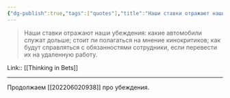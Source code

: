 ```yaml
---
{"dg-publish":true,"tags":["quotes"],"title":"Наши ставки отражают наши убеждения","date":"2022-06-02T09:39:02+03:00","modified_at":"2022-06-13T17:13:46+03:00","permalink":"/quotes/202206020938/","dgHomeLink":false,"dgPassFrontmatter":true}
---
```



> Наши ставки отражают наши убеждения: какие автомобили служат дольше; стоит ли полагаться на мнение кинокритиков; как будут справляться с обязанностями сотрудники, если перевести их на удаленную работу.

Link:: [[Thinking in Bets]]

---

Продолжаем [[202206020938]] про убеждения.

